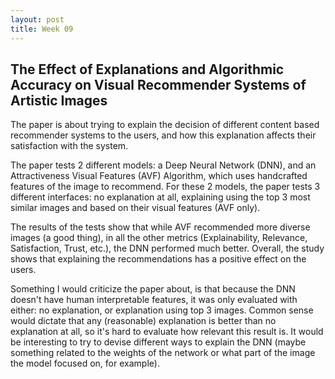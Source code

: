 ```yaml
---
layout: post
title: Week 09
---
```


## The Effect of Explanations and Algorithmic Accuracy on Visual Recommender Systems of Artistic Images

The paper is about trying to explain the decision of different content based recommender systems to the users, and how this explanation affects their satisfaction with the system.  

The paper tests 2 different models: a Deep Neural Network (DNN), and an Attractiveness Visual Features (AVF) Algorithm, which uses handcrafted features of the image to recommend. For these 2 models, the paper tests 3 different interfaces: no explanation at all, explaining using the top 3 most similar images and based on their visual features (AVF only).  

The results of the tests show that while AVF recommended more diverse images (a good thing), in all the other metrics (Explainability, Relevance, Satisfaction, Trust, etc.), the DNN performed much better. Overall, the study shows that explaining the recommendations has a positive effect on the users.  

Something I would criticize the paper about, is that because the DNN doesn't have human interpretable features, it was only evaluated with either: no explanation, or explanation using top 3 images. Common sense would dictate that any (reasonable) explanation is better than no explanation at all, so it's hard to evaluate how relevant this result is. It would be interesting to try to devise different ways to explain the DNN (maybe something related to the weights of the network or what part of the image the model focused on, for example).

